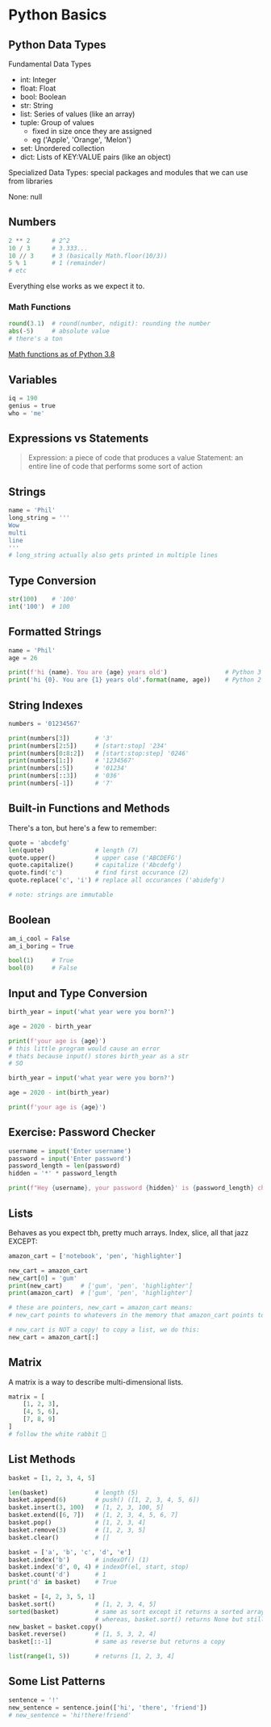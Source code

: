 # Python Basics

## Python Data Types
Fundamental Data Types
- int: Integer
- float: Float
- bool: Boolean
- str: String
- list: Series of values (like an array)
- tuple: Group of values 
    + fixed in size once they are assigned
    + eg ('Apple', 'Orange', 'Melon')
- set: Unordered collection
- dict: Lists of KEY:VALUE pairs (like an object)

Specialized Data Types: special packages and modules that we can use from libraries

None: null

## Numbers
```py
2 ** 2      # 2^2
10 / 3      # 3.333...
10 // 3     # 3 (basically Math.floor(10/3))
5 % 1       # 1 (remainder)
# etc
```
Everything else works as we expect it to.

### Math Functions
```py
round(3.1)  # round(number, ndigit): rounding the number
abs(-5)     # absolute value
# there's a ton
```
[Math functions as of Python 3.8](https://docs.python.org/3/library/math.html)

## Variables
```py
iq = 190
genius = true
who = 'me'
```

## Expressions vs Statements
> Expression: a piece of code that produces a value
> Statement: an entire line of code that performs some sort of action

## Strings
```py
name = 'Phil'
long_string = '''
Wow
multi
line
'''
# long_string actually also gets printed in multiple lines
```

## Type Conversion
```py
str(100)    # '100'
int('100')  # 100
```

## Formatted Strings
```py
name = 'Phil'
age = 26

print(f'hi {name}. You are {age} years old')                # Python 3
print('hi {0}. You are {1} years old'.format(name, age))    # Python 2
```

## String Indexes
```py
numbers = '01234567'

print(numbers[3])       # '3'
print(numbers[2:5])     # [start:stop] '234'
print(numbers[0:8:2])   # [start:stop:step] '0246'
print(numbers[1:])      # '1234567'
print(numbers[:5])      # '01234'
print(numbers[::3])     # '036'
print(numbers[-1])      # '7'
```

## Built-in Functions and Methods
There's a ton, but here's a few to remember:

```py
quote = 'abcdefg'
len(quote)              # length (7)
quote.upper()           # upper case ('ABCDEFG')
quote.capitalize()      # capitalize ('Abcdefg')
quote.find('c')         # find first occurance (2)
quote.replace('c', 'i') # replace all occurances ('abidefg')

# note: strings are immutable
```

## Boolean
```py
am_i_cool = False
am_i_boring = True

bool(1)     # True
bool(0)     # False
```

## Input and Type Conversion
```py
birth_year = input('what year were you born?')

age = 2020 - birth_year

print(f'your age is {age}')
# this little program would cause an error
# thats because input() stores birth_year as a str
# SO

birth_year = input('what year were you born?')

age = 2020 - int(birth_year)

print(f'your age is {age}')
```

## Exercise: Password Checker
```py
username = input('Enter username')
password = input('Enter password')
password_length = len(password)
hidden = '*' * password_length

print(f"Hey {username}, your password {hidden}' is {password_length} chars long")
```

## Lists
Behaves as you expect tbh, pretty much arrays. Index, slice, all that jazz EXCEPT:
```py
amazon_cart = ['notebook', 'pen', 'highlighter']

new_cart = amazon_cart
new_cart[0] = 'gum'
print(new_cart)     # ['gum', 'pen', 'highlighter']
print(amazon_cart)  # ['gum', 'pen', 'highlighter']

# these are pointers, new_cart = amazon_cart means: 
# new_cart points to whatevers in the memory that amazon_cart points to

# new_cart is NOT a copy! to copy a list, we do this:
new_cart = amazon_cart[:]
```

## Matrix
A matrix is a way to describe multi-dimensional lists.

```py
matrix = [
    [1, 2, 3],
    [4, 5, 6],
    [7, 8, 9]
]
# follow the white rabbit 🐇
```

## List Methods

```py
basket = [1, 2, 3, 4, 5]

len(basket)             # length (5)
basket.append(6)        # push() ([1, 2, 3, 4, 5, 6])
basket.insert(3, 100)   # [1, 2, 3, 100, 5]
basket.extend([6, 7])   # [1, 2, 3, 4, 5, 6, 7]
basket.pop()            # [1, 2, 3, 4]
basket.remove(3)        # [1, 2, 3, 5]
basket.clear()          # []

basket = ['a', 'b', 'c', 'd', 'e']
basket.index('b')       # indexOf() (1)
basket.index('d', 0, 4) # indexOf(el, start, stop)
basket.count('d')       # 1
print('d' in basket)    # True

basket = [4, 2, 3, 5, 1]
basket.sort()           # [1, 2, 3, 4, 5]
sorted(basket)          # same as sort except it returns a sorted array (copy)
                        # whereas, basket.sort() returns None but still sorts the array
new_basket = basket.copy()
basket.reverse()        # [1, 5, 3, 2, 4]
basket[::-1]            # same as reverse but returns a copy

list(range(1, 5))       # returns [1, 2, 3, 4]
```

## Some List Patterns

```py
sentence = '!'
new_sentence = sentence.join(['hi', 'there', 'friend'])
# new_sentence = 'hi!there!friend'
```










































